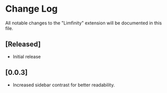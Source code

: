 # Change Log

All notable changes to the "Limfinity" extension will be documented in this file.

## [Released]

- Initial release

## [0.0.3]

- Increased sidebar contrast for better readability.
